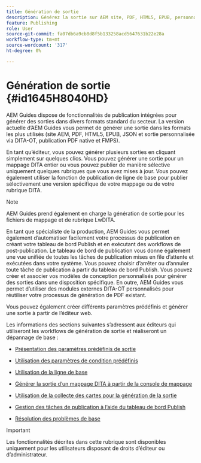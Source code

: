 ```yaml
---
title: Génération de sortie
description: Générez la sortie sur AEM site, PDF, HTML5, EPUB, personnalisée et JSON par le biais des modules externes DITA-OT, de la publication avec PDF natif et de FMPS dans AEM Guides.
feature: Publishing
role: User
source-git-commit: fa07db6a9cb8d8f5b133258acd5647631b22e28a
workflow-type: tm+mt
source-wordcount: '317'
ht-degree: 0%

---
```


# Génération de sortie {#id1645H8040HD}

AEM Guides dispose de fonctionnalités de publication intégrées pour générer des sorties dans divers formats standard du secteur. La version actuelle d’AEM Guides vous permet de générer une sortie dans les formats les plus utilisés (site AEM, PDF, HTML5, EPUB, JSON et sortie personnalisée via DITA-OT, publication PDF native et FMPS).

En tant qu’éditeur, vous pouvez générer plusieurs sorties en cliquant simplement sur quelques clics. Vous pouvez générer une sortie pour un mappage DITA entier ou vous pouvez publier de manière sélective uniquement quelques rubriques que vous avez mises à jour. Vous pouvez également utiliser la fonction de publication de ligne de base pour publier sélectivement une version spécifique de votre mappage ou de votre rubrique DITA.

>[!NOTE]
>
> AEM Guides prend également en charge la génération de sortie pour les fichiers de mappage et de rubrique LwDITA.

En tant que spécialiste de la production, AEM Guides vous permet également d’automatiser facilement votre processus de publication en créant votre tableau de bord Publish et en exécutant des workflows de post-publication. Le tableau de bord de publication vous donne également une vue unifiée de toutes les tâches de publication mises en file d’attente et exécutées dans votre système. Vous pouvez choisir d’arrêter ou d’annuler toute tâche de publication à partir du tableau de bord Publish. Vous pouvez créer et associer vos modèles de conception personnalisés pour générer des sorties dans une disposition spécifique. En outre, AEM Guides vous permet d’utiliser des modules externes DITA-OT personnalisés pour réutiliser votre processus de génération de PDF existant.

Vous pouvez également créer différents paramètres prédéfinis et générer une sortie à partir de l’éditeur web.

Les informations des sections suivantes s’adressent aux éditeurs qui utiliseront les workflows de génération de sortie et réaliseront un dépannage de base :

- [Présentation des paramètres prédéfinis de sortie](generate-output-understand-presets.md#)

- [Utilisation des paramètres de condition prédéfinis](generate-output-use-condition-presets.md#)

- [Utilisation de la ligne de base](generate-output-use-baseline-for-publishing.md#)

- [Générer la sortie d’un mappage DITA à partir de la console de mappage](generate-output-for-a-dita-map.md#)

- [Utilisation de la collecte des cartes pour la génération de la sortie](generate-output-use-map-collection-output-generation.md#)

- [Gestion des tâches de publication à l’aide du tableau de bord Publish](generate-output-publish-dashboard.md#)

- [Résolution des problèmes de base](generate-output-basic-troubleshooting.md#)


>[!IMPORTANT]
>
> Les fonctionnalités décrites dans cette rubrique sont disponibles uniquement pour les utilisateurs disposant de droits d’éditeur ou d’administrateur.
